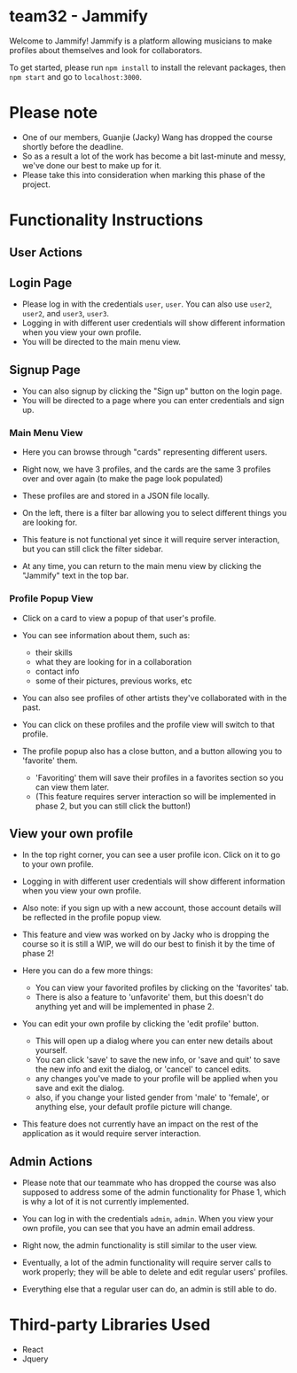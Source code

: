 # team32 - Jammify

Welcome to Jammify! Jammify is a platform allowing musicians to make profiles about themselves and look for collaborators.

To get started, please run `npm install` to install the relevant packages, then `npm start` and go to `localhost:3000`.

# Please note
- One of our members, Guanjie (Jacky) Wang has dropped the course shortly before the deadline. 
- So as a result a lot of the work has become a bit last-minute and messy, we've done our best to make up for it. 
- Please take this into consideration when marking this phase of the project.

# Functionality Instructions

## User Actions

## Login Page
- Please log in with the credentials `user`, `user`. You can also use `user2`, `user2`, and `user3`, `user3`.
- Logging in with different user credentials will show different information when you view your own profile.
- You will be directed to the main menu view. 

## Signup Page
- You can also signup by clicking the "Sign up" button on the login page.
- You will be directed to a page where you can enter credentials and sign up.

### Main Menu View
- Here you can browse through "cards" representing different users.
- Right now, we have 3 profiles, and the cards are the same 3 profiles over and over again (to make the page look populated)
- These profiles are and stored in a JSON file locally.

- On the left, there is a filter bar allowing you to select different things you are looking for.
- This feature is not functional yet since it will require server interaction, but you can still click the filter sidebar.

- At any time, you can return to the main menu view by clicking the "Jammify" text in the top bar.

### Profile Popup View
- Click on a card to view a popup of that user's profile. 
- You can see information about them, such as:
  - their skills 
  - what they are looking for in a collaboration
  - contact info
  - some of their pictures, previous works, etc

- You can also see profiles of other artists they've collaborated with in the past.
- You can click on these profiles and the profile view will switch to that profile.

- The profile popup also has a close button, and a button allowing you to 'favorite' them.
    - 'Favoriting' them will save their profiles in a favorites section so you can view them later.
    - (This feature requires server interaction so will be implemented in phase 2, but you can still click the button!)


## View your own profile
- In the top right corner, you can see a user profile icon. Click on it to go to your own profile.
- Logging in with different user credentials will show different information when you view your own profile.
- Also note: if you sign up with a new account, those account details will be reflected in the profile popup view.
- This feature and view was worked on by Jacky who is dropping the course so it is still a WIP, we will do our best to finish it by the time of phase 2!

- Here you can do a few more things:
    - You can view your favorited profiles by clicking on the 'favorites' tab.
    - There is also a feature to 'unfavorite' them, but this doesn't do anything yet and will be implemented in phase 2.
    
- You can edit your own profile by clicking the 'edit profile' button.
    - This will open up a dialog where you can enter new details about yourself.
    - You can click 'save' to save the new info, or 'save and quit' to save the new info and exit the dialog, or 'cancel' to cancel edits.
    - any changes you've made to your profile will be applied when you save and exit the dialog.
    - also, if you change your listed gender from 'male' to 'female', or anything else, your default profile picture will change.

- This feature does not currently have an impact on the rest of the application as it would require server interaction.

## Admin Actions
- Please note that our teammate who has dropped the course was also supposed to address some of the admin functionality for Phase 1, which is why a lot of it is not currently implemented.

- You can log in with the credentials `admin`, `admin`. When you view your own profile, you can see that you have an admin email address.
- Right now, the admin functionality is still similar to the user view.
- Eventually, a lot of the admin functionality will require server calls to work properly; they will be able to delete and edit regular users' profiles.
- Everything else that a regular user can do, an admin is still able to do.



# Third-party Libraries Used
- React
- Jquery
